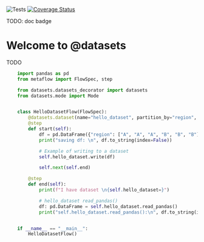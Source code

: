 ![Tests](https://github.com/zillow/datasets/actions/workflows/test.yml/badge.svg)
[![Coverage Status](https://coveralls.io/repos/github/zillow/datasets/badge.svg)](https://coveralls.io/github/zillow/datasets)

TODO: doc badge


Welcome to @datasets
==================================================

TODO

```python
    import pandas as pd
    from metaflow import FlowSpec, step

    from datasets.datasets_decorator import datasets
    from datasets.mode import Mode


    class HelloDatasetFlow(FlowSpec):
        @datasets.dataset(name="hello_dataset", partition_by="region", mode=Mode.Write)
        @step
        def start(self):
            df = pd.DataFrame({"region": ["A", "A", "A", "B", "B", "B"], "zpid": [1, 2, 3, 4, 5, 6]})
            print("saving df: \n", df.to_string(index=False))

            # Example of writing to a dataset
            self.hello_dataset.write(df)

            self.next(self.end)

        @step
        def end(self):
            print(f"I have dataset \n{self.hello_dataset=}")

            # hello_dataset read_pandas()
            df: pd.DataFrame = self.hello_dataset.read_pandas()
            print("self.hello_dataset.read_pandas():\n", df.to_string(index=False))


    if __name__ == "__main__":
        HelloDatasetFlow()
```
